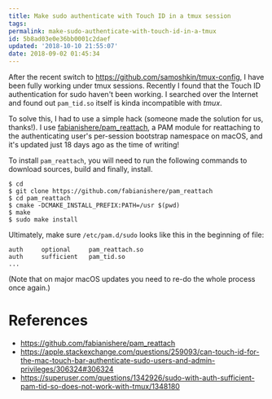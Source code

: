 ```yaml
---
title: Make sudo authenticate with Touch ID in a tmux session
tags:
permalink: make-sudo-authenticate-with-touch-id-in-a-tmux
id: 5b8ad03e0e36bb0001c2daef
updated: '2018-10-10 21:55:07'
date: 2018-09-02 01:45:34
---
```


After the recent switch to https://github.com/samoshkin/tmux-config, I have been fully working under tmux sessions. Recently I found that the Touch ID authentication for sudo haven't been working. I searched over the Internet and found out `pam_tid.so` itself is kinda incompatible with *tmux*.

To solve this, I had to use a simple hack (someone made the solution for us, thanks!). I use [fabianishere/pam_reattach](https://github.com/fabianishere/pam_reattach), a PAM module for reattaching to the authenticating user's per-session bootstrap namespace on macOS, and it's updated just 18 days ago as the time of writing!

To install `pam_reattach`, you will need to run the following commands to download sources, build and finally, install.

```
$ cd
$ git clone https://github.com/fabianishere/pam_reattach
$ cd pam_reattach
$ cmake -DCMAKE_INSTALL_PREFIX:PATH=/usr $(pwd)
$ make
$ sudo make install
```

Ultimately, make sure `/etc/pam.d/sudo` looks like this in the beginning of file:

```
auth     optional     pam_reattach.so
auth     sufficient   pam_tid.so
...
```

(Note that on major macOS updates you need to re-do the whole process once again.)

# References
* https://github.com/fabianishere/pam_reattach
* https://apple.stackexchange.com/questions/259093/can-touch-id-for-the-mac-touch-bar-authenticate-sudo-users-and-admin-privileges/306324#306324
* https://superuser.com/questions/1342926/sudo-with-auth-sufficient-pam-tid-so-does-not-work-with-tmux/1348180
